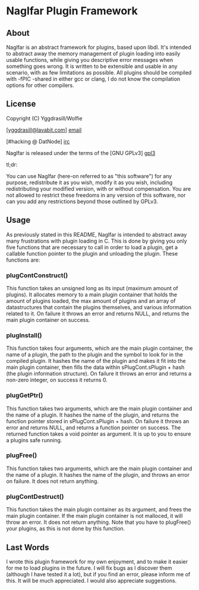 Naglfar Plugin Framework
=======================

About
-------

Naglfar is an abstract framework for plugins, based upon libdl. It's intended to abstract away the memory management of plugin loading into easily usable functions, while giving you descriptive error messages when something goes wrong. It is written to be extensible and usable in any scenario, with as few limitations as possible. All plugins should be compiled with -fPIC -shared in either gcc or clang, I do not know the compilation options for other compilers.

License
-------

Copyright (C) Yggdrasill/Wolfie

  [yggdrasill@lavabit.com] [email]

[#hacking @ DatNode] [irc]

Naglfar is released under the terms of the [GNU GPLv3] [gpl3]

tl;dr:

You can use Naglfar (here-on referred to as "this software") for any purpose, redistribute it as you wish, modify it as you wish, including
redistributing your modified version, with or without compensation. You are not allowed to restrict these freedoms in
any version of this software, nor can you add any restrictions beyond those outlined by GPLv3.

Usage
-----
As previously stated in this README, Naglfar is intended to abstract away many frustrations with plugin loading in C. This is done by giving you only five functions that are necessary to call in order to load a plugin, get a callable function pointer to the plugin and unloading the plugin. These functions are:

### plugContConstruct()

This function takes an unsigned long as its input (maximum amount of plugins). It allocates memory to a main plugin container that holds the amount of plugins loaded, the max amount of plugins and an array of datastructures that contain the plugins themselves, and various information related to it. On failure it throws an error and returns NULL, and returns the main plugin container on success.

### plugInstall()

This function takes four arguments, which are the main plugin container, the name of a plugin, the path to the plugin and the symbol to look for in the compiled plugin. It hashes the name of the plugin and makes it fit into the main plugin container, then fills the data within sPlugCont.sPlugin + hash (the plugin information structure). On failure it throws an error and returns a non-zero integer, on success it returns 0.

### plugGetPtr()

This function takes two arguments, which are the main plugin container and the name of a plugin. It hashes the name of the plugin, and returns the function pointer stored in sPlugCont.sPlugin + hash. On failure it throws an error and returns NULL, and returns a function pointer on success. The returned function takes a void pointer as argument. It is up to you to ensure a plugins safe running.

###  plugFree()
This function takes two arguments, which are the main plugin container and the name of a plugin. It hashes the name of the plugin, and throws an error on failure. It does not return anything.

### plugContDestruct()

This function takes the main plugin container as its argument, and frees the main plugin container. If the main plugin container is not malloced, it will throw an error. It does not return anything. Note that you have to plugFree() your plugins, as this is not done by this function.

Last Words
---------

I wrote this plugin framework for my own enjoyment, and to make it easier for me to load plugins in the future. I will fix bugs as I discover them (although I have tested it a lot), but if you find an error, please inform me of this. It will be much appreciated. I would also appreciate suggestions.

[gpl3]: https://www.gnu.org/licenses/gpl.html
[irc]: irc://irc.datnode.net/hacking
[email]: mailto:yggdrasill@lavabit.com
